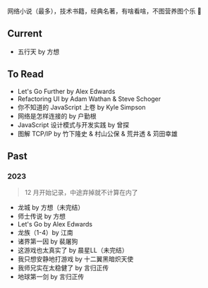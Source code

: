 网络小说（最多），技术书籍，经典名著，有啥看啥，不图营养图个乐 🛌

## Current

- 五行天 by 方想

## To Read

- Let's Go Further by Alex Edwards
- Refactoring UI by Adam Wathan & Steve Schoger
- 你不知道的 JavaScript 上卷 by Kyle Simpson
- 网络是怎样连接的 by 户勤根
- JavaScript 设计模式与开发实践 by 曾探
- 图解 TCP/IP by 竹下隆史 & 村山公保 & 荒井透 & 苅田幸雄

## Past

### 2023

> 12 月开始记录，中途弃掉就不计算在内了

- 龙城 by 方想（未完结）
- 师士传说 by 方想
- Let's Go by Alex Edwards
- 龙族（1-4）by 江南
- 诸界第一因 by 裴屠狗
- 这游戏也太真实了 by 晨星LL（未完结）
- 我只想安静地打游戏 by 十二翼黑暗炽天使
- 我师兄实在太稳健了 by 言归正传
- 地球第一剑 by 言归正传

